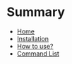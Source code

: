 # Summary

* [Home](README.md)
* [Installation](installation.md)
* [How to use?](how-to-use.md)
* [Command List](command-list.md)


